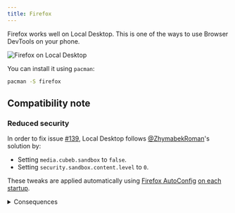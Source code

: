 ```yaml
---
title: Firefox
---
```


Firefox works well on Local Desktop. This is one of the ways to use Browser DevTools on your phone.

![Firefox on Local Desktop](/img/firefox.webp)

You can install it using `pacman`:

```bash
pacman -S firefox
```

## Compatibility note

### Reduced security

In order to fix issue [#139](https://github.com/termux/proot/issues/139), Local Desktop follows [@ZhymabekRoman](https://github.com/termux/proot/issues/139#issuecomment-751988264)'s solution by:

- Setting `media.cubeb.sandbox` to `false`.
- Setting `security.sandbox.content.level` to `0`.

These tweaks are applied automatically using [Firefox AutoConfig](https://support.mozilla.org/en-US/kb/customizing-firefox-using-autoconfig) [on each startup](https://github.com/localdesktop/localdesktop/commit/e4781875f767cb311452a254f329ba2e1566f885).

<details>
<summary>Consequences</summary>

**Note**: The content below is AI-generated, but the sources are taken from Mozilla documentation, GitHub issues, and community discussions.

Setting `media.cubeb.sandbox` to `false` and `security.sandbox.content.level` to `0` disables key sandboxing mechanisms in Firefox, which are designed to protect the system from malicious content. These changes have the following consequences:

- **Increased Vulnerability to Exploits**:

  - Disabling `security.sandbox.content.level` removes restrictions on web content, allowing malicious websites to exploit vulnerabilities in Firefox's rendering engine or JavaScript engine to execute arbitrary code on the host system.
  - Setting `media.cubeb.sandbox` to `false` removes sandboxing for audio processing, potentially allowing malicious code to access system resources through audio-related vulnerabilities.

- **Exposure to Malicious Websites**:

  - Without content sandboxing, web content can more easily access system resources, increasing the risk of attacks from untrusted or compromised websites.

- **Reduced Isolation**:

  - Sandboxing isolates web content and audio processes from the host system. Disabling these sandboxes weakens this isolation, increasing the overall attack surface.

- **Potential for Privilege Escalation**:

  - The lack of audio sandboxing could enable privilege escalation, where malicious processes gain unauthorized access to system-level components.

</details>
